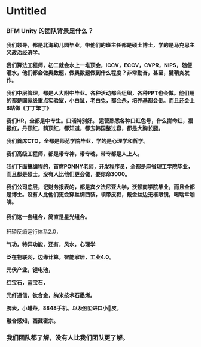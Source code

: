 # Untitled

### BFM Unity 的团队背景是什么？

**我们领导，都是北海幼儿园毕业，带他们的班主任都是硕士博士，学的是马克思主义政治经济学。**

**我们算法工程师，初二就会水上一堆顶会，ICCV，ECCV，CVPR，NIPS，随便灌水，他们都会做奥数题，做奥数题做到什么程度？非常勤奋，甚至，腱鞘炎发作。** 

**我们中层管理，都是人大附中毕业。各种活动都会组织，各种PPT也会做。他们用的都是国家级重点实验室，小白鼠，老白兔，都会杀，培养基都会倒。而且还会上B站做《丁丁笨丁》** 

**我们HR，全都是中专生。口活特别好。** **运营熟悉各种口红色号，什么拼命红，福报红，丹顶红，鹤顶红，都知道，都去韩国整过容，都是大胸长腿。** 

**我们首席CTO，全都是师范学院毕业，学的是心理学和哲学。** 

**我们高级工程师，都是带专神，带专魂，带专都是人上人。** 

**我们下面搞编程的，首席PONNY老师，开发程序员，全都是麻省理工学院毕业，而且都是硕士。没有人比他们更会做，要你命3000。** 

**我们公司底层，记财务报表的，都是宾夕法尼亚大学，沃顿商学院毕业，而且全都是博士。没有人比他们更会穿丝绸西装，领带皮鞋，戴金丝边无框眼镜，喝瑞幸咖啡。**

#### 我们这一套组合，简直是星光组合。 <a id="-"></a>

轩辕反熵运行体系2.0， 

**气功，特异功能，还有，风水，心理学** 

**泛在物联网，边缘计算，智能家居，工业4.0。** 

**光伏产业，锂电池，**

**红宝石，蓝宝石，**

**光纤通信，钛合金，纳米技术石墨烯。**

**腕表，小罐茶，8848手机。以及🇳🇱进口小🐂皮。**

**融合感知，西藏密宗。**

### 我们团队都了解，没有人比我们团队更了解。

